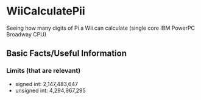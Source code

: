 # WiiCalculatePii
Seeing how many digits of Pi a Wii can calculate (single core IBM PowerPC Broadway CPU) 

## Basic Facts/Useful Information

### Limits (that are relevant)
- signed int: 2,147,483,647
- unsigned int: 4,294,967,295
